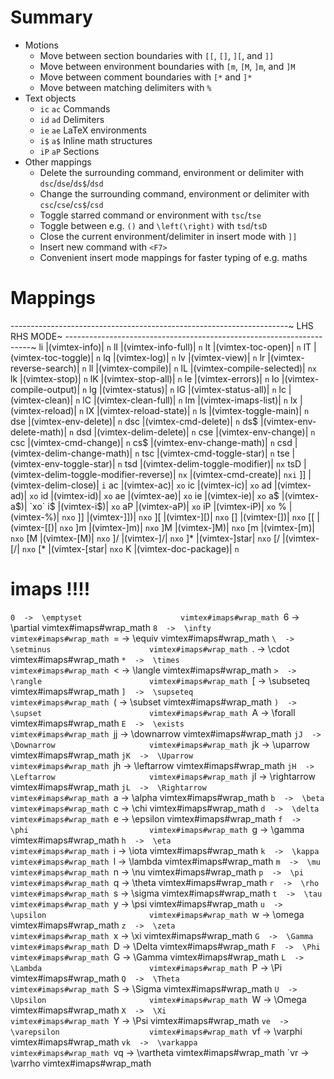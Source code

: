 # Summary

- Motions
  - Move between section boundaries with `[[`, `[]`, `][`, and `]]`
  - Move between environment boundaries with `[m`, `[M`, `]m`, and `]M`
  - Move between comment boundaries with `[*` and `]*`
  - Move between matching delimiters with `%`
- Text objects
  - `ic` `ac` Commands
  - `id` `ad` Delimiters
  - `ie` `ae` LaTeX environments
  - `i$` `a$` Inline math structures
  - `iP` `aP` Sections
- Other mappings
  - Delete the surrounding command, environment or delimiter with
    `dsc`/`dse`/`ds$`/`dsd`
  - Change the surrounding command, environment or delimiter with
    `csc`/`cse`/`cs$`/`csd`
  - Toggle starred command or environment with `tsc`/`tse`
  - Toggle between e.g. `()` and `\left(\right)` with `tsd`/`tsD`
  - Close the current environment/delimiter in insert mode with `]]`
  - Insert new command with `<F7>`
  - Convenient insert mode mappings for faster typing of e.g. maths

# Mappings

  ---------------------------------------------------------------------~
   LHS              RHS                                          MODE~
  ---------------------------------------------------------------------~
   <localleader>li  |<plug>(vimtex-info)|                           `n`
   <localleader>lI  |<plug>(vimtex-info-full)|                      `n`
   <localleader>lt  |<plug>(vimtex-toc-open)|                       `n`
   <localleader>lT  |<plug>(vimtex-toc-toggle)|                     `n`
   <localleader>lq  |<plug>(vimtex-log)|                            `n`
   <localleader>lv  |<plug>(vimtex-view)|                           `n`
   <localleader>lr  |<plug>(vimtex-reverse-search)|                 `n`
   <localleader>ll  |<plug>(vimtex-compile)|                        `n`
   <localleader>lL  |<plug>(vimtex-compile-selected)|               `nx`
   <localleader>lk  |<plug>(vimtex-stop)|                           `n`
   <localleader>lK  |<plug>(vimtex-stop-all)|                       `n`
   <localleader>le  |<plug>(vimtex-errors)|                         `n`
   <localleader>lo  |<plug>(vimtex-compile-output)|                 `n`
   <localleader>lg  |<plug>(vimtex-status)|                         `n`
   <localleader>lG  |<plug>(vimtex-status-all)|                     `n`
   <localleader>lc  |<plug>(vimtex-clean)|                          `n`
   <localleader>lC  |<plug>(vimtex-clean-full)|                     `n`
   <localleader>lm  |<plug>(vimtex-imaps-list)|                     `n`
   <localleader>lx  |<plug>(vimtex-reload)|                         `n`
   <localleader>lX  |<plug>(vimtex-reload-state)|                   `n`
   <localleader>ls  |<plug>(vimtex-toggle-main)|                    `n`
   dse              |<plug>(vimtex-env-delete)|                     `n`
   dsc              |<plug>(vimtex-cmd-delete)|                     `n`
   ds$              |<plug>(vimtex-env-delete-math)|                `n`
   dsd              |<plug>(vimtex-delim-delete)|                   `n`
   cse              |<plug>(vimtex-env-change)|                     `n`
   csc              |<plug>(vimtex-cmd-change)|                     `n`
   cs$              |<plug>(vimtex-env-change-math)|                `n`
   csd              |<plug>(vimtex-delim-change-math)|              `n`
   tsc              |<plug>(vimtex-cmd-toggle-star)|                `n`
   tse              |<plug>(vimtex-env-toggle-star)|                `n`
   tsd              |<plug>(vimtex-delim-toggle-modifier)|          `nx`
   tsD              |<plug>(vimtex-delim-toggle-modifier-reverse)|  `nx`
   <F7>             |<plug>(vimtex-cmd-create)|                     `nxi`
   ]]               |<plug>(vimtex-delim-close)|                    `i`
   ac               |<plug>(vimtex-ac)|                             `xo`
   ic               |<plug>(vimtex-ic)|                             `xo`
   ad               |<plug>(vimtex-ad)|                             `xo`
   id               |<plug>(vimtex-id)|                             `xo`
   ae               |<plug>(vimtex-ae)|                             `xo`
   ie               |<plug>(vimtex-ie)|                             `xo`
   a$               |<plug>(vimtex-a$)|                             `xo`
   i$               |<plug>(vimtex-i$)|                             `xo`
   aP               |<plug>(vimtex-aP)|                             `xo`
   iP               |<plug>(vimtex-iP)|                             `xo`
   %                |<plug>(vimtex-%)|                              `nxo`
   ]]               |<plug>(vimtex-]])|                             `nxo`
   ][               |<plug>(vimtex-][)|                             `nxo`
   []               |<plug>(vimtex-[])|                             `nxo`
   [[               |<plug>(vimtex-[[)|                             `nxo`
   ]m               |<plug>(vimtex-]m)|                             `nxo`
   ]M               |<plug>(vimtex-]M)|                             `nxo`
   [m               |<plug>(vimtex-[m)|                             `nxo`
   [M               |<plug>(vimtex-[M)|                             `nxo`
   ]/               |<plug>(vimtex-]/|                              `nxo`
   ]*               |<plug>(vimtex-]star|                           `nxo`
   [/               |<plug>(vimtex-[/|                              `nxo`
   [*               |<plug>(vimtex-[star|                           `nxo`
   K                |<plug>(vimtex-doc-package)|                    `n`

# imaps !!!!

   `0  ->  \emptyset                      vimtex#imaps#wrap_math
   `6  ->  \partial                       vimtex#imaps#wrap_math
   `8  ->  \infty                         vimtex#imaps#wrap_math
   `=  ->  \equiv                         vimtex#imaps#wrap_math
   `\  ->  \setminus                      vimtex#imaps#wrap_math
   `.  ->  \cdot                          vimtex#imaps#wrap_math
   `*  ->  \times                         vimtex#imaps#wrap_math
   `<  ->  \langle                        vimtex#imaps#wrap_math
   `>  ->  \rangle                        vimtex#imaps#wrap_math
   `[  ->  \subseteq                      vimtex#imaps#wrap_math
   `]  ->  \supseteq                      vimtex#imaps#wrap_math
   `(  ->  \subset                        vimtex#imaps#wrap_math
   `)  ->  \supset                        vimtex#imaps#wrap_math
   `A  ->  \forall                        vimtex#imaps#wrap_math
   `E  ->  \exists                        vimtex#imaps#wrap_math
  `jj  ->  \downarrow                     vimtex#imaps#wrap_math
  `jJ  ->  \Downarrow                     vimtex#imaps#wrap_math
  `jk  ->  \uparrow                       vimtex#imaps#wrap_math
  `jK  ->  \Uparrow                       vimtex#imaps#wrap_math
  `jh  ->  \leftarrow                     vimtex#imaps#wrap_math
  `jH  ->  \Leftarrow                     vimtex#imaps#wrap_math
  `jl  ->  \rightarrow                    vimtex#imaps#wrap_math
  `jL  ->  \Rightarrow                    vimtex#imaps#wrap_math
   `a  ->  \alpha                         vimtex#imaps#wrap_math
   `b  ->  \beta                          vimtex#imaps#wrap_math
   `c  ->  \chi                           vimtex#imaps#wrap_math
   `d  ->  \delta                         vimtex#imaps#wrap_math
   `e  ->  \epsilon                       vimtex#imaps#wrap_math
   `f  ->  \phi                           vimtex#imaps#wrap_math
   `g  ->  \gamma                         vimtex#imaps#wrap_math
   `h  ->  \eta                           vimtex#imaps#wrap_math
   `i  ->  \iota                          vimtex#imaps#wrap_math
   `k  ->  \kappa                         vimtex#imaps#wrap_math
   `l  ->  \lambda                        vimtex#imaps#wrap_math
   `m  ->  \mu                            vimtex#imaps#wrap_math
   `n  ->  \nu                            vimtex#imaps#wrap_math
   `p  ->  \pi                            vimtex#imaps#wrap_math
   `q  ->  \theta                         vimtex#imaps#wrap_math
   `r  ->  \rho                           vimtex#imaps#wrap_math
   `s  ->  \sigma                         vimtex#imaps#wrap_math
   `t  ->  \tau                           vimtex#imaps#wrap_math
   `y  ->  \psi                           vimtex#imaps#wrap_math
   `u  ->  \upsilon                       vimtex#imaps#wrap_math
   `w  ->  \omega                         vimtex#imaps#wrap_math
   `z  ->  \zeta                          vimtex#imaps#wrap_math
   `x  ->  \xi                            vimtex#imaps#wrap_math
   `G  ->  \Gamma                         vimtex#imaps#wrap_math
   `D  ->  \Delta                         vimtex#imaps#wrap_math
   `F  ->  \Phi                           vimtex#imaps#wrap_math
   `G  ->  \Gamma                         vimtex#imaps#wrap_math
   `L  ->  \Lambda                        vimtex#imaps#wrap_math
   `P  ->  \Pi                            vimtex#imaps#wrap_math
   `Q  ->  \Theta                         vimtex#imaps#wrap_math
   `S  ->  \Sigma                         vimtex#imaps#wrap_math
   `U  ->  \Upsilon                       vimtex#imaps#wrap_math
   `W  ->  \Omega                         vimtex#imaps#wrap_math
   `X  ->  \Xi                            vimtex#imaps#wrap_math
   `Y  ->  \Psi                           vimtex#imaps#wrap_math
  `ve  ->  \varepsilon                    vimtex#imaps#wrap_math
  `vf  ->  \varphi                        vimtex#imaps#wrap_math
  `vk  ->  \varkappa                      vimtex#imaps#wrap_math
  `vq  ->  \vartheta                      vimtex#imaps#wrap_math
  `vr  ->  \varrho                        vimtex#imaps#wrap_math
